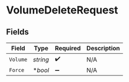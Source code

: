 # VolumeDeleteRequest


## Fields

| Field              | Type               | Required           | Description        |
| ------------------ | ------------------ | ------------------ | ------------------ |
| `Volume`           | *string*           | :heavy_check_mark: | N/A                |
| `Force`            | **bool*            | :heavy_minus_sign: | N/A                |
